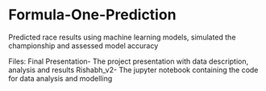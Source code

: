 # Formula-One-Prediction
Predicted race results using machine learning models, simulated the championship and assessed model accuracy

Files:
Final Presentation- The project presentation with data description, analysis and results
Rishabh_v2- The jupyter notebook containing the code for data analysis and modelling

